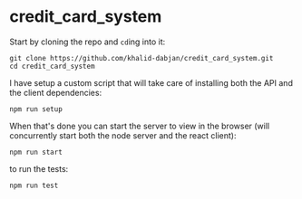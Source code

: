 # credit_card_system

Start by cloning the repo and `cd`ing into it:

```
git clone https://github.com/khalid-dabjan/credit_card_system.git
cd credit_card_system
```

I have setup a custom script that will take care of installing both the API and the client dependencies:

```
npm run setup
```

When that's done you can start the server to view in the browser (will concurrently start both the node server and the react client):

```
npm run start
```

to run the tests:

```
npm run test
```
